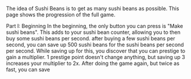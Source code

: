 The idea of Sushi Beans is to get as many sushi beans as possible. This page shows the progression of the full game.


Part I: Beginning
In the beginning, the only button you can press is "Make sushi beans". This adds to
your sushi bean counter, allowing you to then buy some sushi beans per second. after
buying a few sushi beans per second, you can save up 500 sushi beans for the sushi
beans per second per second. While saving up for this, you discover that you can
prestige to gain a multiplier. 1 prestige point doesn't change anything, but
saving up 3 increases your multiplier to 2x. After doing the game again, but
twice as fast, you can save